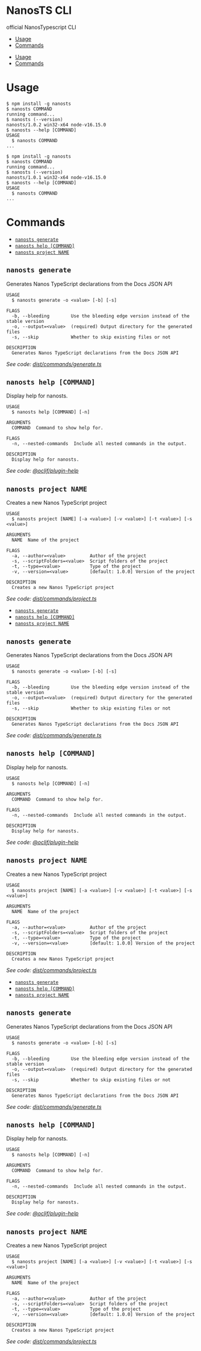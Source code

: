 NanosTS CLI
=================

official NanosTypescript CLI

<!-- toc -->
* [Usage](#usage)
* [Commands](#commands)
<!-- tocstop -->
* [Usage](#usage)
* [Commands](#commands)
<!-- tocstop -->
# Usage
<!-- usage -->
```sh-session
$ npm install -g nanosts
$ nanosts COMMAND
running command...
$ nanosts (--version)
nanosts/1.0.2 win32-x64 node-v16.15.0
$ nanosts --help [COMMAND]
USAGE
  $ nanosts COMMAND
...
```
<!-- usagestop -->
```sh-session
$ npm install -g nanosts
$ nanosts COMMAND
running command...
$ nanosts (--version)
nanosts/1.0.1 win32-x64 node-v16.15.0
$ nanosts --help [COMMAND]
USAGE
  $ nanosts COMMAND
...
```
<!-- usagestop -->

# Commands
<!-- commands -->
* [`nanosts generate`](#nanosts-generate)
* [`nanosts help [COMMAND]`](#nanosts-help-command)
* [`nanosts project NAME`](#nanosts-project-name)

## `nanosts generate`

Generates Nanos TypeScript declarations from the Docs JSON API

```
USAGE
  $ nanosts generate -o <value> [-b] [-s]

FLAGS
  -b, --bleeding        Use the bleeding edge version instead of the stable version
  -o, --output=<value>  (required) Output directory for the generated files
  -s, --skip            Whether to skip existing files or not

DESCRIPTION
  Generates Nanos TypeScript declarations from the Docs JSON API
```

_See code: [dist/commands/generate.ts](https://github.com/NanosWorldTS/nanos-typescript-cli/blob/v1.0.2/dist/commands/generate.ts)_

## `nanosts help [COMMAND]`

Display help for nanosts.

```
USAGE
  $ nanosts help [COMMAND] [-n]

ARGUMENTS
  COMMAND  Command to show help for.

FLAGS
  -n, --nested-commands  Include all nested commands in the output.

DESCRIPTION
  Display help for nanosts.
```

_See code: [@oclif/plugin-help](https://github.com/oclif/plugin-help/blob/v5.1.12/src/commands/help.ts)_

## `nanosts project NAME`

Creates a new Nanos TypeScript project

```
USAGE
  $ nanosts project [NAME] [-a <value>] [-v <value>] [-t <value>] [-s <value>]

ARGUMENTS
  NAME  Name of the project

FLAGS
  -a, --author=<value>         Author of the project
  -s, --scriptFolders=<value>  Script folders of the project
  -t, --type=<value>           Type of the project
  -v, --version=<value>        [default: 1.0.0] Version of the project

DESCRIPTION
  Creates a new Nanos TypeScript project
```

_See code: [dist/commands/project.ts](https://github.com/NanosWorldTS/nanos-typescript-cli/blob/v1.0.2/dist/commands/project.ts)_
<!-- commandsstop -->
* [`nanosts generate`](#nanosts-generate)
* [`nanosts help [COMMAND]`](#nanosts-help-command)
* [`nanosts project NAME`](#nanosts-project-name)

## `nanosts generate`

Generates Nanos TypeScript declarations from the Docs JSON API

```
USAGE
  $ nanosts generate -o <value> [-b] [-s]

FLAGS
  -b, --bleeding        Use the bleeding edge version instead of the stable version
  -o, --output=<value>  (required) Output directory for the generated files
  -s, --skip            Whether to skip existing files or not

DESCRIPTION
  Generates Nanos TypeScript declarations from the Docs JSON API
```

_See code: [dist/commands/generate.ts](https://github.com/NanosWorldTS/nanos-typescript-cli/blob/v1.0.1/dist/commands/generate.ts)_

## `nanosts help [COMMAND]`

Display help for nanosts.

```
USAGE
  $ nanosts help [COMMAND] [-n]

ARGUMENTS
  COMMAND  Command to show help for.

FLAGS
  -n, --nested-commands  Include all nested commands in the output.

DESCRIPTION
  Display help for nanosts.
```

_See code: [@oclif/plugin-help](https://github.com/oclif/plugin-help/blob/v5.1.12/src/commands/help.ts)_

## `nanosts project NAME`

Creates a new Nanos TypeScript project

```
USAGE
  $ nanosts project [NAME] [-a <value>] [-v <value>] [-t <value>] [-s <value>]

ARGUMENTS
  NAME  Name of the project

FLAGS
  -a, --author=<value>         Author of the project
  -s, --scriptFolders=<value>  Script folders of the project
  -t, --type=<value>           Type of the project
  -v, --version=<value>        [default: 1.0.0] Version of the project

DESCRIPTION
  Creates a new Nanos TypeScript project
```

_See code: [dist/commands/project.ts](https://github.com/NanosWorldTS/nanos-typescript-cli/blob/v1.0.1/dist/commands/project.ts)_
<!-- commandsstop -->
* [`nanosts generate`](#nanosts-generate)
* [`nanosts help [COMMAND]`](#nanosts-help-command)
* [`nanosts project NAME`](#nanosts-project-name)

## `nanosts generate`

Generates Nanos TypeScript declarations from the Docs JSON API

```
USAGE
  $ nanosts generate -o <value> [-b] [-s]

FLAGS
  -b, --bleeding        Use the bleeding edge version instead of the stable version
  -o, --output=<value>  (required) Output directory for the generated files
  -s, --skip            Whether to skip existing files or not

DESCRIPTION
  Generates Nanos TypeScript declarations from the Docs JSON API
```

_See code: [dist/commands/generate.ts](https://github.com/NanosWorldTS/nanos-typescript-cli/blob/v1.0.0/dist/commands/generate.ts)_

## `nanosts help [COMMAND]`

Display help for nanosts.

```
USAGE
  $ nanosts help [COMMAND] [-n]

ARGUMENTS
  COMMAND  Command to show help for.

FLAGS
  -n, --nested-commands  Include all nested commands in the output.

DESCRIPTION
  Display help for nanosts.
```

_See code: [@oclif/plugin-help](https://github.com/oclif/plugin-help/blob/v5.1.12/src/commands/help.ts)_

## `nanosts project NAME`

Creates a new Nanos TypeScript project

```
USAGE
  $ nanosts project [NAME] [-a <value>] [-v <value>] [-t <value>] [-s <value>]

ARGUMENTS
  NAME  Name of the project

FLAGS
  -a, --author=<value>         Author of the project
  -s, --scriptFolders=<value>  Script folders of the project
  -t, --type=<value>           Type of the project
  -v, --version=<value>        [default: 1.0.0] Version of the project

DESCRIPTION
  Creates a new Nanos TypeScript project
```

_See code: [dist/commands/project.ts](https://github.com/NanosWorldTS/nanos-typescript-cli/blob/v1.0.0/dist/commands/project.ts)_

